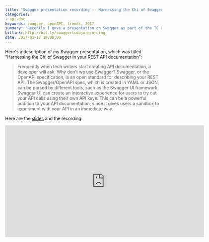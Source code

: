 ```yaml
---
title: "Swagger presentation recording -- Harnessing the Chi of Swagger in your REST API documentation"
categories:
- api-doc
keywords: swagger, openAPI, trends, 2017
summary: "Recently I gave a presentation on Swagger as part of the TC Dojo webinar series. If you missed the presentation, you can view the Swagger recording here."
bitlink: http://bit.ly/swaggertcdojorecording
date: 2017-01-17 19:00:00
---
```


Here's a description of my Swagger presentation, which was titled "Harnessing the Chi of Swagger in your REST API documentation":

> Frequently when tech writers start creating API documentation, a developer will ask, Why don't we use Swagger? Swagger, or the OpenAPI specification, is an open standard for describing your REST API. The Swagger/OpenAPI spec, which is created in YAML or JSON, can be parsed by different tools, such as the Swagger UI framework. Swagger UI can create an interactive experience for users to try out your API calls using their own API keys. This can be a powerful addition to your API documentation, since it gives users a sandbox to experiment with your API in an immediate way.

Here are the [slides](https://idratherbewriting.com/files/swaggerslides/#/) and the recording:

<iframe width="640" height="360" src="https://www.youtube.com/embed/wC5hxY0RItQ" frameborder="0" allowfullscreen>

To learn more, see my [Swagger tutorial](https://idratherbewriting.com/learnapidoc/pubapis_swagger.html), which is the most popular article on my site and part of my [REST API documentation course](https://idratherbewriting.com/learnapidoc/).

{% include random_ad.html %}

You can learn more about the [TC Dojo here](http://www.single-sourcing.com/products/tcdojo/).
